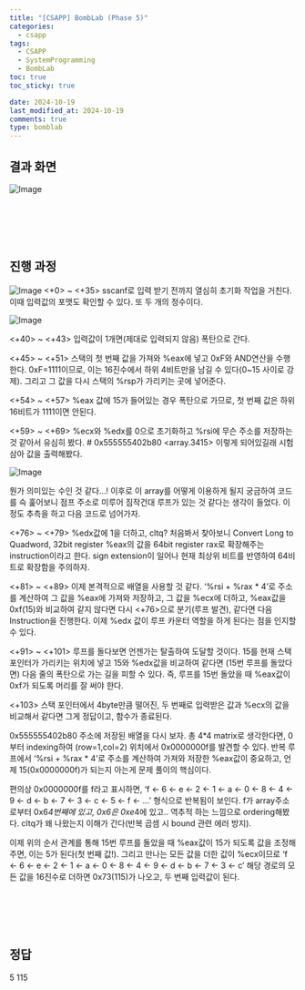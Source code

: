 ```yaml
---
title: "[CSAPP] BombLab (Phase 5)"
categories:
  - csapp
tags:
  - CSAPP
  - SystemProgramming
  - BombLab
toc: true
toc_sticky: true

date: 2024-10-19
last_modified_at: 2024-10-19
comments: true
type: bomblab
---
```

## 결과 화면
![Image](https://github.com/user-attachments/assets/de8e4c00-e179-42b1-b2d8-2250f47627ec)

<br><br><br><br>


## 진행 과정
![Image](https://github.com/user-attachments/assets/77201d01-49bd-4c94-b8d4-63624e4c30fc)
<+0> ~ <+35> sscanf로 입력 받기 전까지 열심히 초기화 작업을 거친다.
이때 입력값의 포맷도 확인할 수 있다. 또 두 개의 정수이다.

![Image](https://github.com/user-attachments/assets/27e067ad-9219-4c37-ba02-5bb72b0a8c9b)

<+40> ~ <+43> 입력값이 1개면(제대로 입력되지 않음) 폭탄으로 간다.

<+45> ~ <+51> 스택의 첫 번째 값을 가져와 %eax에 넣고 0xF와 AND연산을 수행한다. 0xF=1111이므로, 이는 16진수에서 하위 4비트만을 남길 수 있다(0~15 사이로 강제). 그리고 그 값을 다시 스택의 %rsp가 가리키는 곳에 넣어준다.

<+54> ~ <+57> %eax 값에 15가 들어있는 경우 폭탄으로 가므로, 첫 번째 값은 하위 16비트가 1111이면 안된다.


<+59> ~ <+69> %ecx와 %edx를 0으로 초기화하고 %rsi에 무슨 주소를 저장하는 것 같아서 유심히 봤다. # 0x555555402b80 <array.3415> 이렇게 되어있길래 시험삼아 값을 출력해봤다. 

![Image](https://github.com/user-attachments/assets/dee642c6-8b3b-4305-957b-a84fca76e742)


뭔가 의미있는 수인 것 같다...! 이후로 이 array를 어떻게 이용하게 될지 궁금하여 코드를 슥 훑어보니 점프 주소로 미루어 짐작건대 루프가 있는 것 같다는 생각이 들었다. 이정도 추측을 하고 다음 코드로 넘어가자.

<+76> ~ <+79> %edx값에 1을 더하고, cltq? 처음봐서 찾아보니 Convert Long to Quadword, 32bit register %eax의 값을 64bit register rax로 확장해주는 instruction이라고 한다. sign extension이 일어나 현재 최상위 비트를 반영하여 64비트로 확장함을 주의하자.

<+81> ~ <+89> 이제 본격적으로 배열을 사용할 것 같다. ‘%rsi + %rax * 4’로 주소를 계산하여 그 값을 %eax에 가져와 저장하고, 그 값을 %ecx에 더하고, %eax값을 0xf(15)와 비교하여 같지 않다면 다시 <+76>으로 분기(루프 발견), 같다면 다음 Instruction을 진행한다.
이제 %edx 값이 루프 카운터 역할을 하게 된다는 점을 인지할 수 있다.

<+91> ~ <+101> 루프를 돌다보면 언젠가는 탈출하여 도달할 것이다. 15를 현재 스택포인터가 가리키는 위치에 넣고 15와 %edx값을 비교하여 같다면 (15번 루프를 돌았다면) 다음 줄의 폭탄으로 가는 길을 피할 수 있다. 즉, 루프를 15번 돌았을 때 %eax값이 0xf가 되도록 머리를 잘 써야 한다. 

<+103> 스택 포인터에서 4byte만큼 떨어진, 두 번째로 입력받은 값과 %ecx의 값을 비교해서 같다면 그게 정답이고, 함수가 종료된다.

0x555555402b80 주소에 저장된 배열을 다시 보자.
총 4*4 matrix로 생각한다면, 0부터 indexing하여 (row=1,col=2) 위치에서 0x0000000f를 발견할 수 있다. 반복 루프에서 ‘%rsi + %rax * 4’로 주소를 계산하여 가져와 저장한 %eax값이 중요하고, 언제 15(0x0000000f)가 되는지 아는게 문제 풀이의 핵심이다. 

편의상 0x0000000f를 f라고 표시하면, ‘f <- 6 <- e <- 2 <- 1 <- a <- 0 <- 8 <- 4 <- 9 <- d <- b <- 7 <- 3 <- c <- 5 <- f <- ...’ 형식으로 반복됨이 보인다. f가 array주소로부터 0x6*4번째에 있고, 0x6은 0xe*4에 있고.. 역추적 하는 느낌으로 ordering해봤다. cltq가 왜 나왔는지 이해가 간다(반복 곱셈 시 bound 관련 에러 방지). 

이제 위의 순서 관계를 통해 15번 루프를 돌았을 때 %eax값이 15가 되도록 값을 조정해주면, 이는 5가 된다(첫 번째 값!). 그리고 만나는 모든 값을 더한 값이 %ecx이므로 ‘f <- 6 <- e <- 2 <- 1 <- a <- 0 <- 8 <- 4 <- 9 <- d <- b <- 7 <- 3 <- c’ 해당 경로의 모든 값을 16진수로 더하면 0x73(115)가 나오고, 두 번째 입력값이 된다.

<br><br><br><br>

## 정답
5 115

<br><br>